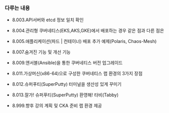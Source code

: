 ### 다루는 내용 
- 8.003.API서버와 etcd 정보 일치 확인
- 8.004.관리형 쿠버네티스(EKS,AKS,GKE)에서 배포하는 경우 같은 점과 다른 점은
- 8.005.애플리케이션(파드 | 컨테이너) 배포 추가 예제(Polaris, Chaos-Mesh)
- 8.007.숨겨진 기능 및 개선 기능
- 8.009.앤서블(Ansible)을 통한 쿠버네티스 버전 업그레이드
- 8.011.가상머신(x86-64)으로 구성한 쿠버네티스 랩 환경의 3가지 장점
- 8.012.슈퍼푸티(SuperPutty) 터미널을 생산성 있게 꾸미기
- 8.013.잘가! 슈퍼푸티(SuperPutty) 환영해! 타비(Tabby) 

- 8.999.향후 강의 계획 및 CKA 준비 랩 환경 제공
